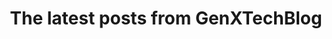 ---
title: 'The latest posts from GenXTechBlog'
lede: All the news that's print to fit
layout: 'layouts/feed.html'
pagination:
  data: collections
  size: 1
  alias: tag
  filter: ['all', 'nav', 'work', 'featuredWork', 'people', 'rss']
permalink: '/tag/{{ tag | slug }}/'
---